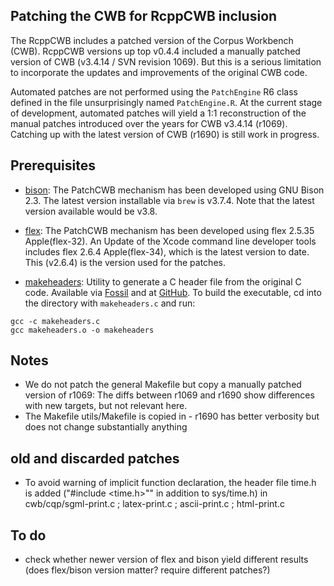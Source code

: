## Patching the CWB for RcppCWB inclusion

The RcppCWB includes a patched version of the Corpus Workbench (CWB). RcppCWB versions up top v0.4.4 included a manually patched version of CWB (v3.4.14 / SVN revision 1069). But this is a serious limitation to incorporate the updates and improvements of the original CWB code. 

Automated patches are not performed using the `PatchEngine` R6 class defined in the file unsurprisingly named `PatchEngine.R`. At the current stage of development, automated patches will yield a 1:1 reconstruction of the manual patches introduced over the years for CWB v3.4.14 (r1069). Catching up with the latest version of CWB (r1690) is still work in progress.


## Prerequisites

- [bison](https://www.gnu.org/software/bison/): The PatchCWB mechanism has been developed using GNU Bison 2.3. The latest version installable via `brew` is v3.7.4. Note that the latest version available would be v3.8.

- [flex](https://github.com/westes/flex): The PatchCWB mechanism has been developed using flex 2.5.35 Apple(flex-32). An Update of the Xcode command line developer tools includes flex 2.6.4 Apple(flex-34), which is the latest version to date. This (v2.6.4) is the version used for the patches.

- [makeheaders](): Utility to generate a C header file from the original C code. Available via [Fossil](https://fossil-scm.org/home/file/src/makeheaders.c) and at [GitHub](https://github.com/bjconlan/makeheaders.git). To build the executable, cd into the directory with `makeheaders.c` and run:

```{sh}
gcc -c makeheaders.c
gcc makeheaders.o -o makeheaders
```

## Notes

- We do not patch the general Makefile but copy a manually patched version of r1069: The diffs between r1069 and r1690 show differences with new targets, but not relevant here.
- The Makefile utils/Makefile is copied in - r1690 has better verbosity but does not change substantially anything



## old and discarded patches

- To avoid warning of implicit function declaration, the header file time.h is added ("#include <time.h>"" in addition to sys/time.h) in cwb/cqp/sgml-print.c ; latex-print.c ; ascii-print.c ; html-print.c


## To do

- check whether newer version of flex and bison yield different results (does flex/bison version matter? require different patches?)